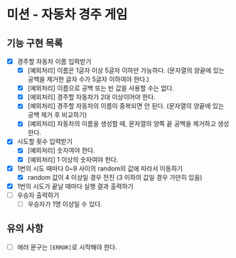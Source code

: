 # 미션 - 자동차 경주 게임

## 기능 구현 목록
- [x] 경주할 자동차 이름 입력받기
    - [x] [예외처리] 이름은 1글자 이상 5글자 이하만 가능하다. (문자열의 양끝에 있는 공백을 제거한 글자 수가 5글자 이하여야 한다.)
    - [x] [예외처리] 이름으로 공백 또는 빈 값을 사용할 수는 없다.
    - [x] [예외처리] 경주할 자동차가 2대 이상이어야 한다. 
    - [x] [예외처리] 경주할 자동차의 이름이 중복되면 안 된다. (문자열의 양끝에 있는 공백 제거 후 비교하기)
    - [x] [예외처리] 자동차의 이름을 생성할 때, 문자열의 양쪽 끝 공백을 제거하고 생성한다.
- [x] 시도할 횟수 입력받기
    - [x] [예외처리] 숫자여야 한다.
    - [x] [예외처리] 1 이상의 숫자여야 한다.
- [x] 1번의 시도 때마다 0~9 사이의 random의 값에 따라서 이동하기
    - [x] random 값이 4 이상일 경우 전진 (3 이하의 값일 경우 가만히 있음)
- [x] 1번의 시도가 끝날 때마다 실행 결과 출력하기
- [ ] 우승자 출력하기
    - [ ] 우승자가 1명 이상일 수 있다.

## 유의 사항
- [ ] 에러 문구는 ```[ERROR]```로 시작해야 한다.